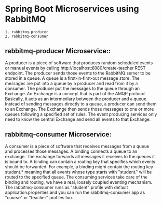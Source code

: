 # Spring Boot Microservices using RabbitMQ

```
1. rabbitmq-producer
2. rabbitmq-consumer
```

## rabbitmq-producer Microservice::

A producer is a piece of software that produces random scheduled events or manual events by calling http://localhost:8080/create-teacher REST endpoint. The producer sends those events to the RabbitMQ server to be stored in a queue. A queue is a first-in-first-out message store. The messages are put into a queue by a producer and read from it by a consumer. The producer put the messages to the queue through an Exchange. An Exchange is a concept that is part of the AMQP protocol. Basically, it acts as an intermediary between the producer and a queue. Instead of sending messages directly to a queue, a producer can send them to an Exchange. The Exchange then sends those messages to one or more queues following a specified set of rules. The event producing services only need to know the central Exchange and send all events to that Exchange.

## rabbitmq-consumer Microservice:

A consumer is a piece of software that receives messages from a queue and processes those messages. A binding connects a queue to an exchange. The exchange forwards all messages it receives to the queues it is bound to. A binding can contain a routing key that specifies which events should be forwarded. For example, a binding might contain the routing key student.* meaning that all events whose type starts with "student." will be routed to the specified queue. The consuming services take care of the binding and routing, we have a real, loosely coupled eventing mechanism. The rabbitmq-consumer runs as "student" profile with default application.properties and you can run the rabbitmq-consumer app as "course" or "teacher" profiles too.



